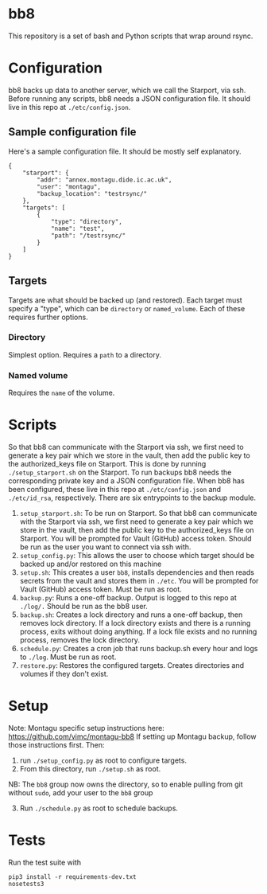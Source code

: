 # bb8
This repository is a set of bash and Python scripts that wrap around rsync.

# Configuration
bb8 backs up data to another server, which we call the Starport, via ssh.
Before running any scripts, bb8 needs a JSON configuration file. It should live in this repo at `./etc/config.json`.

## Sample configuration file
Here's a sample configuration file. It should be mostly self explanatory.

```
{
    "starport": {
        "addr": "annex.montagu.dide.ic.ac.uk",
        "user": "montagu",
        "backup_location": "testrsync/"
    },
    "targets": [
        {
            "type": "directory",
            "name": "test",
            "path": "/testrsync/"
        }
    ]
}

```

## Targets
Targets are what should be backed up (and restored). Each target must specify a
"type", which can be `directory` or `named_volume`. Each of these
requires further options.

### Directory
Simplest option. Requires a `path` to a directory.

### Named volume
Requires the `name` of the volume.

# Scripts
So that bb8 can communicate with the Starport via ssh,
 we first need to generate a key pair which we store in the vault, then add the public key to the authorized_keys
 file on Starport. This is done by running `./setup_starport.sh` on the Starport. To run backups
  bb8 needs the corresponding private key and a JSON configuration file.
 When bb8 has been configured, these live in this repo at `./etc/config.json` and `./etc/id_rsa`, respectively.
There are six entrypoints to the backup module.

1. `setup_starport.sh`: To be run on Starport. So that bb8 can communicate with the Starport via ssh,
 we first need to generate a key pair which
 we store in the vault, then add the public key to the authorized_keys
 file on Starport. You will be prompted for Vault (GitHub) access token. Should be run as the user you want to connect
 via ssh with.
1. `setup_config.py`: This allows the user to choose which target should be backed up and/or restored on this machine
1. `setup.sh`: This creates a user `bb8`, installs dependencies and then reads secrets from the vault and stores them
   in `./etc`. You will be prompted for Vault (GitHub) access token. Must be run as root.
1. `backup.py`: Runs a one-off backup. Output is logged to this repo at `./log/.` Should be run as the bb8 user.
1. `backup.sh`: Creates a lock directory and runs a one-off backup, then removes lock directory.
 If a lock directory exists and there is a running process, exits without doing anything.
  If a lock file exists and no running process, removes the lock directory.
1. `schedule.py`: Creates a cron job that runs backup.sh every hour and logs to `./log`. Must be run as root.
1. `restore.py`:  Restores the configured targets. Creates directories and volumes if they don't exist.

# Setup
Note: Montagu specific setup instructions here: https://github.com/vimc/montagu-bb8
If setting up Montagu backup, follow those instructions first. Then:

1. run `./setup_config.py` as root to configure targets.
2. From this directory, run `./setup.sh` as root.

NB: The `bb8` group now owns the directory, so to enable pulling from git without `sudo`,
 add your user to the `bb8` group

3. Run `./schedule.py` as root to schedule backups.

# Tests

Run the test suite with

```
pip3 install -r requirements-dev.txt
nosetests3
```
